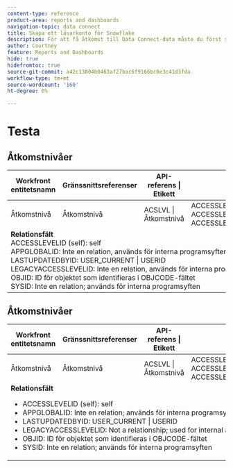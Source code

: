 ```yaml
---
content-type: reference
product-area: reports and dashboards
navigation-topic: data connect
title: Skapa ett läsarkonto för Snowflake
description: För att få åtkomst till Data Connect-data måste du först skapa ett Snowflake-läsarkonto.
author: Courtney
feature: Reports and Dashboards
hide: true
hidefromtoc: true
source-git-commit: a42c13804b0463af27bac6f9166bc6e3c41d3fda
workflow-type: tm+mt
source-wordcount: '160'
ht-degree: 0%

---
```



# Testa

## Åtkomstnivåer

<table>
  <thead>
    <tr>
        <th>Workfront entitetsnamn</th>
        <th>Gränssnittsreferenser</th>
        <th>API-referens | Etikett</th>
        <th>Datasjövyer</th>
    </tr>
  </thead>
 <tr>
        <td>Åtkomstnivå</td>
         <td>Åtkomstnivå</td>
        <td>ACSLVL | Åtkomstnivå</td>
        <td>ACCESSLEVELS_CURRENT<br>ACCESSLEVELS_DAILY_HISTORY<br>ACCESSLEVELS_EVENT</td>
    </tr>
     <tr>
     <tr>
         <td colspan="4"><strong>Relationsfält</strong> <br>
         ACCESSLEVELID (self): self <br>
         APPGLOBALID: Inte en relation, används för interna programsyften <br>
         LASTUPDATEDBYID: USER_CURRENT | USERID<br>
         LEGACYACCESSLEVELID: Inte en relation, används för interna programsyften <br>
         OBJID: ID för objektet som identifieras i OBJCODE-fältet <br>
         SYSID: Inte en relation; används för interna programsyften</td>
    </tr>
</table>

## Åtkomstnivåer

<table>
  <thead>
    <tr>
        <th>Workfront entitetsnamn</th>
        <th>Gränssnittsreferenser</th>
        <th>API-referens | Etikett</th>
        <th>Datasjövyer</th>
    </tr>
  </thead>
 <tr>
        <td>Åtkomstnivå</td>
         <td>Åtkomstnivå</td>
        <td>ACSLVL | Åtkomstnivå</td>
        <td>ACCESSLEVELS_CURRENT<br>ACCESSLEVELS_DAILY_HISTORY<br>ACCESSLEVELS_EVENT</td>
    </tr>
     <tr>
     <tr>
         <td colspan="4"><strong>Relationsfält</strong> <br>
         <ul>
            <li>ACCESSLEVELID (self): self</li>
            <li>APPGLOBALID: Inte en relation; används för interna programsyften</li>
            <li>LASTUPDATEDBYID: USER_CURRENT | USERID</li>
            <li>LEGACYACCESSLEVELID: Not a relationship; used for internal application purpose</li>
            <li>OBJID: ID för objektet som identifieras i OBJCODE-fältet</li>
            <li>SYSID: Inte en relation; används för interna programsyften</li>
        </ul>
    </tr>
</table>